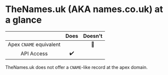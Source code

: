 # TheNames.uk (AKA names.co.uk) at a glance

 |   | Does | Doesn't |
 | :---: | :---: | :---: |
 | Apex `CNAME` equivalent |  | :no_entry_sign: |
 | API Access | :heavy_check_mark: | |

TheNames.uk does not offer a `CNAME`-like record at the apex domain. 
